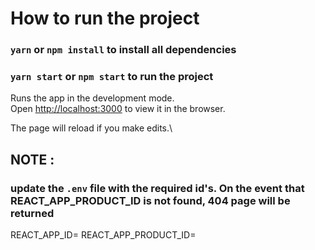 # How to run the project

### `yarn` or `npm install` to install all dependencies

### `yarn start` or `npm start` to run the project

Runs the app in the development mode.\
Open [http://localhost:3000](http://localhost:3000) to view it in the browser.

The page will reload if you make edits.\

## NOTE :

### update the `.env` file with the required id's. On the event that REACT_APP_PRODUCT_ID is not found, 404 page will be returned

REACT_APP_ID=
REACT_APP_PRODUCT_ID=
